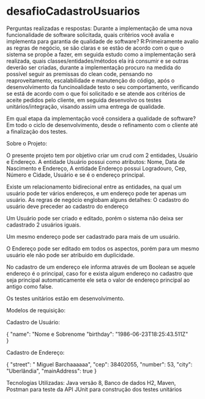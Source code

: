 # desafioCadastroUsuarios

Perguntas realizadas e respostas:
Durante a implementação de uma nova funcionalidade de software solicitada, quais critérios você avalia e implementa para garantia de qualidade de software?
R:Primeiramente avalio as regras de negócio, se são claras e se estão de acordo com o que o sistema se propõe a fazer, em seguida estudo como a implementação
será realizada, quais classes/entidades/métodos ela irá consumir e se outras deverão ser criadas, durante a implementação procuro na medida do possível seguir
as premissas do clean code, pensando no reaproveitamento, escalabilidade e manutenção do código, após o desenvolvimento da funcinoalidade testo o seu comportamento, 
verificando se está de acordo com o que foi solicitado e se atende aos critérios de aceite pedidos pelo cliente, em seguida desenvolvo os testes unitários/integração, 
visando assim uma entrega de qualidade.

Em qual etapa da implementação você considera a qualidade de software?
Em todo o ciclo de desenvolvimento, desde o refinamento com o cliente até a finalização dos testes.




Sobre o Projeto:

O presente projeto tem por objetivo criar um crud com 2 entidades, Usuário e Endereço.
A entidade Usuário possui como atributos: Nome, Data de Nascimento e Endereço, 
A entidade Endereço possui Logradouro, Cep, Número e Cidade, Usuário e se é o endereço principal.

Existe um relacionamento bidirecional entre as entidades, na qual um usuário pode ter vários endereços, e um endereço pode ter apenas um usuário.
As regras de negócio englobam alguns detalhes:
O cadastro do usuário deve preceder ao cadastro do endereço

Um Usuário pode ser criado e editado, porém o sistema não deixa ser cadastrado 2 usuários iguais.

Um mesmo endereço pode ser cadastrado para mais de um usuário.

O Endereço pode ser editado em todos os aspectos, porém para um mesmo usuário ele não pode ser atribuido em duplicidade.

No cadastro de um endereço ele informa através de um Boolean se aquele endereço é o principal, caso for e exista algum endereço no cadastro que seja principal
automaticamente ele seta o valor de endereço principal ao antigo como false.

Os testes unitários estão em desenvolvimento.

Modelos de requisição:

Cadastro de Usuário:

{
    "name": "Nome e Sobrenome
    "birthday": "1986-06-23T18:25:43.511Z"        
}

Cadastro de Endereço:

{
    "street": " Miguel Barchaaaaaa",
    "cep": 38402055,
    "number": 53,
    "city": "Uberlândia",
    "mainAddress": true
  }
  


Tecnologias Utilizadas:
Java versão 8, 
Banco de dados H2,
Maven,
Postman para teste da API
JUnit para construção dos testes unitários
